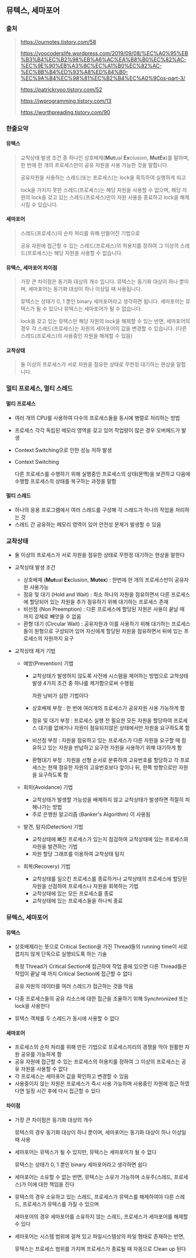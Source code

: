 ## 뮤텍스, 세마포어

### 출처

>https://ournotes.tistory.com/58
>
>https://yoocoderslife.wordpress.com/2019/09/08/%EC%A0%95%EB%B3%B4%EC%B2%98%EB%A6%AC%EA%B8%B0%EC%82%AC-%EC%9E%90%EB%A3%8C%EC%A1%B0%EC%82%AC-%EC%BB%B4%ED%93%A8%ED%84%B0-%EC%9A%B4%EC%98%81%EC%B2%B4%EC%A0%9Cos-part-3/
>
>https://patrickryoo.tistory.com/52
>
>https://jwprogramming.tistory.com/13
>
>https://worthpreading.tistory.com/90



### 한줄요약

#### 뮤텍스

> 교착상태 발생 조건 중 하나인 상호배제(**Mut**ual **Ex**clusion, **MutEx**)를 말하며, 한 번에 한 개의 프로세스만이 공유 자원을 사용 가능한 것을 말합니다.
>
> 공유자원을 사용하는 스레드(또는 프로세스)는 lock을 획득하여 실행하게 되고
>
> lock을 가지지 못한 스레드(프로세스)는 해당 자원을 사용할 수 없으며,  해당 자원의 lock을 갖고 있는 스레드(프로세스)만이 자원 사용을 종료하고 lock을 해제시킬 수 있습니다.

#### 세마포어

> 스레드(프로세스)의 순차 처리를 위해 만들어진 기법으로
>
> 공유 자원에 접근할 수 있는 스레드(프로세스)의 허용치를 정하여 그 이상의 스레드(프로세스)는 해당 자원을 사용할 수 없습니다.

#### 뮤텍스, 세마포어 차이점

> 가장 큰 차이점은 동기화 대상의 개수 입니다. 뮤텍스는 동기화 대상이 하나 뿐이며, 세마포어는 동기화 대상이 하나 이상일 때 사용됩니다.
>
> 뮤텍스는 상태가 0, 1 뿐인 binary 세마포어라고 생각하면 됩니다. 세마포어는 뮤텍스가 될 수 있으나 뮤텍스는 세마포어가 될 수 없습니다.
>
> lock을 갖고 있는 뮤텍스만 해당 자원의 lock을 해제할 수 있는 반면, 세마포어의 경우 각 스레드(프로세스)는 자원의 세마포어의 값을 변경할 수 있습니다. (다른 스레드(프로세스)의 사용중인 자원을 해제할 수 있음)

#### 교착상태

> 둘 이상의 프로세스가 서로 자원을 점유한 상태로 무한정 대기하는 현상을 말합니다.



### 멀티 프로세스, 멀티 스레드

#### 멀티 프로세스

- 여러 개의 CPU를 사용하여 다수의 프로세스들을 동시에 병렬로 처리하는 방법

- 프로세스 각각 독립된 메모리 영역을 갖고 있어 작업량이 많은 경우 오버헤드가 발생

- Context Switching으로 인한 성능 저하 발생

- Context Switching

  다른 프로세스를 수행하기 위해 실행중인 프로세스의 상태(문맥)을 보관하고 다음에 수행할 프로세스의 상태를 복구하는 과정을 말함

#### 멀티 스레드

- 하나의 응용 프로그램에서 여러 스레드를 구성해 각 스레드가 하나의 작업을 처리하는 것
- 스레드 간 공유하는 메모리 영역이 있어 안전성 문제가 발생할 수 있음



### 교착상태

- 둘 이상의 프로세스가 서로 자원을 점유한 상태로 무한정 대기하는 현상을 말한다

- 교착상태 발생 조건

  - 상호배제 (**Mut**ual **Ex**clusion, **Mutex**) : 한번에 한 개의 프로세스만이 공유자원 사용가능
  - 점유 및 대기 (Hold and Wait) : 최소 하나의 자원을 점유하면서 다른 프로세스에 할당되어 있는 자원을 추가 점유하기 위해 대기하는 프로세스 존재
  - 비선점 (Non Preemption) : 다른 프로세스에 할당된 자원은 사용이 끝날 때 까지 강제로 빼앗을 수 없음
  - 환형 대기 (Circular Wait) : 공유자원과 이를 사용하기 위해 대기하는 프로세스들이 원형으로 구성되어 있어 자신에게 할당된 자원을 점유하면서 뒤에 있는 프로세스의 자원까지 요구

- 교착상태 제거 기법

  - 예방(Prevention) 기법

    - 교착상태가 발생하지 않도록 사전에 시스템을 제어하는 방법으로 교착상태 발생 4가지 조건 중 하나를 제거함으로써 수행됨

      자원 낭비가 심한 기법이다

    - 상호배제 부정 : 한 번에 여러개의 프로세스가 공유자원 사용 가능하게 함

    - 점유 및 대기 부정 : 프로세스 실행 전 필요한 모든 자원을 할당하여 프로세스 대기를 없애거나 자원이 점유되지않은 상태에서만 자원을 요구하도록 함

    - 비선점 부정 : 자원을 점유하고 있는 프로세스가 다른 자원을 요구할 때 점유하고 있는 자원을 반납하고 요구한 자원을 사용하기 위해 대기하게 함

    - 환형대기 부정 : 자원을 선형 순서로 분류하여 고유번호를 할당하고 각 프로세스는 현재 점유한 자원의 고유번호보다 앞이나 뒤, 한쪽 방향으로만 자원을 요구하도록 함

  - 회피(Avoidance) 기법
    - 교착상태가 발생할 가능성을 배제하지 않고 교착상태가 발생하면 적절히 피해나가는 방법
    - 주로 은행원 알고리즘 (Banker's Algorithm) 이 사용됨
  - 발견, 탐지(Detection) 기법
    - 교착상태에 빠진 프로세스가 있는지 점검하여 교착상태에 있는 프로세스와 자원을 발견하는 기법
    - 자원 할당 그래프를 이용하여 교착상태 탐지
  - 회복(Recovery) 기법
    - 교착상태를 일으킨 프로세스를 종료하거나 교착상태의 프로세스에 할당된 자원을 선점하여 프로세스나 자원을 회복하는 기법
    - 교착상태에 있는 모든 프로세스를 종료
    - 교착상태에 있는 프로세스들을 하나씩 종료



### 뮤텍스, 세마포어

#### 뮤텍스

- 상호배제라는 뜻으로 Critical Section을 가진 Thread들의 running time이 서로 겹치지 않게 단독으로 실행되도록 하는 기술

  특정 Thread가 Critical Section에 접근하여 작업 중에 있으면 다른 Thread들은 작업이 끝날 때 까지 Critical Section에 접근할 수 없다

  공유 자원의 데이터를 여러 스레드가 접근하는 것을 막음

- 다중 프로세스들의 공유 리소스에 대한 접근을 조율하기 위해 Synchronized 또는 lock을 사용한다

- 뮤텍스 객체를 두 스레드가 동시에 사용할 수 없다

#### 세마포어

- 프로세스의 순차 처리를 위해 만든 기법으로 프로세스끼리의 경쟁을 막아 원활한 자원 공유를 가능하게 함
- 공유 자원에 접근할 수 있는 프로세스의 허용치를 정하여 그 이상의 프로세스는 공유 자원을 사용할 수 없다
- 각 프로세스는 세마포어 값을 확인하고 변경할 수 있음
- 사용중이지 않는 자원은 프로세스가 즉시 사용 가능하며 사용중인 자원에 접근 하였다면 일정 시간 후에 다시 접근할 수 있다



#### 차이점

- 가장 큰 차이점은 동기화 대상의 개수

  뮤텍스의 경우 동기화 대상이 하나 뿐이며, 세마포어는 동기화 대상이 하나 이상일 때 사용

- 세마포어는 뮤텍스가 될 수 있지만, 뮤텍스는 세마포어가 될 수 없다

  뮤텍스는 상태가 0, 1 뿐인 binary 세마포어라고 생각하면 쉽다

- 세마포어는 소유할 수 없는 반면, 뮤텍스는 소유가 가능하며 소유주(스레드, 프로세스)가 이에 대한 책임을 진다

- 뮤텍스의 경우 소유하고 있는 스레드, 프로세스가 뮤택스를 해제하여야 다른 스레드, 프로세스가 뮤텍스를 가질 수 있으며

  세마포어의 경우 세마포어를 소유하지 않는 스레드, 프로세스가 세마포어를 해제할 수 있다

- 세마포어는 시스템 범위에 걸쳐 있고 파일시스템상의 파일 형태로 존재하는 반면,

  뮤텍스는 프로세스 범위를 가지며 프로세스가 종료될 때 자동으로 Clean up 된다



